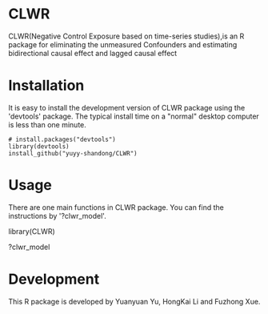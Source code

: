 # CLWR

CLWR(Negative Control Exposure based on time-series studies),is an R package for eliminating the unmeasured Confounders and estimating bidirectional causal effect and lagged causal effect



# Installation
It is easy to install the development version of CLWR package using the 'devtools' package. The typical install time on a "normal" desktop computer is less than one minute.

```
# install.packages("devtools")
library(devtools)
install_github("yuyy-shandong/CLWR")
```


# Usage
There are one main functions in CLWR package. You can find the instructions by '?clwr_model'.

library(CLWR)

?clwr_model


# Development
This R package is developed by Yuanyuan Yu, HongKai Li and Fuzhong Xue.
